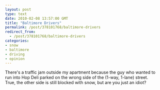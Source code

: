 ```yaml
---
layout: post
type: text
date: 2010-02-08 13:57:00 GMT
title: "Baltimore Drivers"
permalink: /post/378101768/baltimore-drivers
redirect_from: 
  - /post/378101768/baltimore-drivers
categories:
- snow
- baltimore
- driving
- opinion
---
```

There's a traffic jam outside my apartment because the guy who wanted to run into Hop Deli parked on the wrong side of the (1-way, 1-lane) street. True, the other side is still blocked with snow, but are you just an idiot?